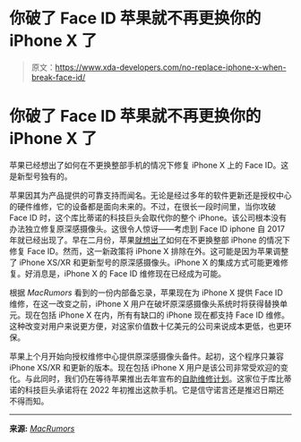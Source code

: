 # 你破了 Face ID 苹果就不再更换你的 iPhone X 了

> 原文：<https://www.xda-developers.com/no-replace-iphone-x-when-break-face-id/>

# 你破了 Face ID 苹果就不再更换你的 iPhone X 了

苹果已经想出了如何在不更换整部手机的情况下修复 iPhone X 上的 Face ID。这是新型号独有的。

苹果因其为产品提供的可靠支持而闻名。无论是经过多年的软件更新还是授权中心的硬件维修，它的设备都是面向未来的。不过，在很长一段时间里，当你攻破 Face ID 时，这个库比蒂诺的科技巨头会取代你的整个 iPhone。该公司根本没有办法独立修复原深感摄像头。这很令人惊讶——考虑到 Face ID iphone 自 2017 年就已经出现了。早在二月份，苹果[就想出了](https://www.xda-developers.com/apple-figured-out-repair-face-id/)如何在不更换整部 iPhone 的情况下修复 Face ID。然而，这一新政策将 iPhone X 排除在外。这可能是因为苹果调整了 iPhone XS/XR 和更新型号的原深感摄像头。iPhone X 的集成方式可能更难修复。好消息是，iPhone X 的 Face ID 维修现在已经成为可能。

根据 *MacRumors* 看到的一份内部备忘录，苹果现在为 iPhone X 提供 Face ID 维修，在这一改变之前，iPhone X 用户在破坏原深感摄像头系统时将获得替换单元。现在包括 iPhone X 在内，所有有缺口的 iPhone 现在都支持 Face ID 维修。这种改变对用户来说更方便，对这家价值数十亿美元的公司来说成本更低，也更环保。

苹果上个月开始向授权维修中心提供原深感摄像头备件。起初，这个程序只兼容 iPhone XS/XR 和更新的版本。现在包括 iPhone X 用户是该公司非常受欢迎的变化。与此同时，我们仍在等待苹果推出去年宣布的[自助维修计划](https://www.xda-developers.com/apple-now-lets-you-repair-your-own-iphone/)。这家位于库比蒂诺的科技巨头承诺将在 2022 年初推出这款手机。它是信守诺言还是推迟日期还不得而知。

* * *

**来源:** [*MacRumors*](https://www.macrumors.com/2022/04/06/face-id-repairs-expanded-iphone-x/)